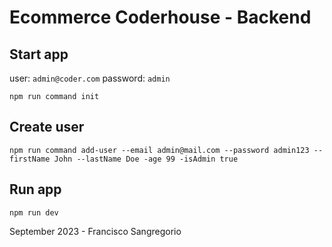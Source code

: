 
# Ecommerce Coderhouse - Backend

## Start app

user: `admin@coder.com`
password: `admin`

`npm run command init`

## Create user

`npm run command add-user --email admin@mail.com --password admin123 --firstName John --lastName Doe -age 99 -isAdmin true`

## Run app

`npm run dev`

September 2023 - Francisco Sangregorio
